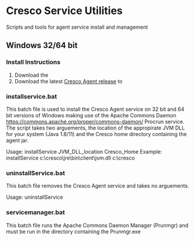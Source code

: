 # Cresco Service Utilities

Scripts and tools for agent service install and management

## Windows 32/64 bit

### Install Instructions

1. Download the 
1. Download the latest [Cresco Agent release](https://github.com/CrescoEdge/agent/releases) to   

### installservice.bat
This batch file is used to install the Cresco Agent service on 32 bit and 64 bit versions of Windows making use of the Apache Commons Daemon https://commons.apache.org/proper/commons-daemon/ Procrun service.  The script takes two arguements, the location of the appropirate JVM DLL for your system (Java 1.8/11) and the Cresco home directory containing the agent jar.

Usage: installService JVM_DLL_location Cresco_Home
Example: installService c:\cresco\jre\bin\client\jvm.dll c:\cresco

### uninstallService.bat
This batch file removes the Cresco Agent service and takes no arguements.

Usage: uninstallService

### servicemanager.bat
This batch file runs the Apache Commons Daemon Manager (Prunmgr) and must be run in the directory containing the Prunmgr.exe
